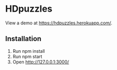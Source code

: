 HDpuzzles
=========
View a demo at https://hdpuzzles.herokuapp.com/.

Installation
------------
1. Run npm install
2. Run npm start
3. Open http://127.0.0.1:3000/
